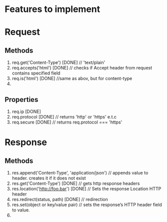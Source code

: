 # Features to implement

# Request

## Methods

1. req.get('Content-Type') [DONE]
   // 'text/plain'
2. req.accepts('html') [DONE]
   // checks if Accept header from request contains specified field
3. req.is('html') [DONE]
   //same as abov, but for content-type
4.

## Properties

1. req.ip [DONE]
2. req.protocol [DONE]
   // returns 'http' or 'https' e.t.c
3. req.secure [DONE]
   // returns req.protocol === 'https'

# Response

## Methods

1. res.append('Content-Type', 'application/json')
   // appends value to header. creates it if it does not exist
2. res.get('Content-Type') [DONE]
   // gets http response headers
3. res.location('http://foo.bar') [DONE]
   // Sets the response Location HTTP header
4. res.redirect(status, path) [DONE]
   // redirection
5. res.set(object or key/value pair)
   // sets the response’s HTTP header field to value.
6.
